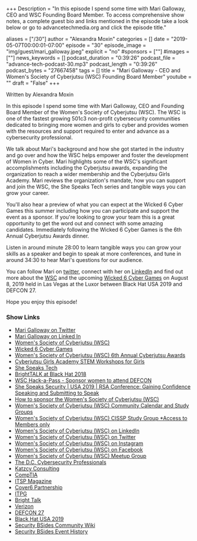 +++
Description = "In this episode I spend some time with Mari Galloway, CEO and WSC Founding Board Member. To access comprehensive show notes, a complete guest bio and links mentioned in the episode take a look below or go to advancetechmedia.org and click the episode title."

aliases = ["/30"]
author = "Alexandra Moxin"
categories = []
date = "2019-05-07T00:00:01-07:00"
episode = "30"
episode_image = "img/guest/mari_galloway.jpeg"
explicit = "no"
#sponsors = [""]
#images = [""]
news_keywords = []
podcast_duration = "0:39:26"
podcast_file = "advance-tech-podcast-30.mp3"
podcast_length = "0:39:26"
podcast_bytes = "27667458"
tags = []
title = "Mari Galloway - CEO and Women's Society of Cyberjutsu (WSC) Founding Board Member"
youtube = ""
draft = "False"
+++

Written by Alexandra Moxin

In this episode I spend some time with Mari Galloway, CEO and Founding Board Member of the Women's Society of Cyberjutsu (WSC). The WSC is one of the fastest growing 501c3 non-profit cybersecurity communities dedicated to bringing more women and girls to cyber and provides women with the resources and support required to enter and advance as a cybersecurity professional.

We talk about Mari's background and how she got started in the industry and go over and how the WSC helps empower and foster the development of Women in Cyber. Mari highlights some of the WSC's significant accomplishments including the Cyberjutsu awards, expanding the organization to reach a wider membership and the Cyberjutsu Girls Academy. Mari reviews the organization's mandate, how you can support and join the WSC, the She Speaks Tech series and tangible ways you can grow your career.

You'll also hear a preview of what you can expect at the Wicked 6 Cyber Games this summer including how you can participate and support the event as a sponsor. If you're looking to grow your team this is a great opportunity to get the word out and connect with some amazing candidates. Immediately following the Wicked 6 Cyber Games is the 6th Annual Cyberjutsu Awards dinner.

Listen in around minute 28:00 to learn tangible ways you can grow your skills as a speaker and begin to speak at more conferences, and tune in around 34:30 to hear Mari's questions for our audience.

You can follow Mari on [twitter](https://twitter.com/marigalloway), connect with her on [LinkedIn](https://www.linkedin.com/in/themarigalloway/) and find out more about the [WSC](https://womenscyberjutsu.org/) and the upcoming [Wicked 6 Cyber Games](https://wicked6.com/) on August 8, 2019 held in Las Vegas at the Luxor between Black Hat USA 2019 and DEFCON 27.

Hope you enjoy this episode!

### Show Links

* [Mari Galloway on Twitter](https://twitter.com/marigalloway)
* [Mari Galloway on Linked In](https://www.linkedin.com/in/themarigalloway/)
* [Women's Society of Cyberjutsu (WSC)](https://womenscyberjutsu.org/)
* [Wicked 6 Cyber Games](https://wicked6.com/)
* [Women's Society of Cyberjutsu (WSC) 6th Annual Cyberjutsu Awards](https://womenscyberjutsu.org/page/AwardsVegas2019)
* [Cyberjutsu Girls Academy STEM Workshops for Girls](https://womenscyberjutsu.org/mpage/CGA_Home)
* [She Speaks Tech](https://womenscyberjutsu.org/page/SHESPEAKSTECH?&hhsearchterms=%22speaks+and+tech%22)
* [BrightTALK at Black Hat 2018](https://www.brighttalk.com/summit/4267-brighttalk-black-hat-def-con-2018/)
* [WSC Hack-a-Pass - Sponsor women to attend DEFCON](https://womenscyberjutsu.org/donations/fund.asp?id=18177)
* [She Speaks Security | USA 2019 | RSA Conference: Gaining Confidence Speaking and Submitting to Speak](https://www.rsaconference.com/events/us19/agenda/she-speaks-security)
* [How to sponsor the Women's Society of Cyberjutsu (WSC)](https://womenscyberjutsu.org/page/Sponsor)
* [Women's Society of Cyberjutsu (WSC) Community Calendar and Study Groups](https://womenscyberjutsu.org/events/event_list.asp)
* [Women's Society of Cyberjutsu (WSC) CISSP Study Group *Access to Members only](https://womenscyberjutsu.org/Login.aspx)
* [Women's Society of Cyberjutsu (WSC) on LinkedIn](https://www.linkedin.com/company/women's-society-of-cyberjutsu/)
* [Women's Society of Cyberjutsu (WSC) on Twitter](https://twitter.com/WomenCyberjutsu)
* [Women's Society of Cyberjutsu (WSC) on Instagram](https://www.instagram.com/womencyberjutsu/)
* [Women's Society of Cyberjutsu (WSC) on Facebook](https://www.facebook.com/WomensCyberjutsu/)
* [Women's Society of Cyberjutsu (WSC) Meetup Group](https://www.meetup.com/WomeninCybersecurity/)
* [The D.C. Cybersecurity Professionals](https://www.meetup.com/DCCyberWarriors/)
* [Katzcy Consulting](https://katzcy.com/)
* [CompTIA](https://www.comptia.org/)
* [ITSP Magazine](https://www.itspmagazine.com/)
* [Cover6 Partnership](https://womenscyberjutsu.org/page/COVER6)
* [ITPG](https://training.itpgsecure.com/)
* [Bright Talk](https://www.brighttalk.com/)
* [Verizon](https://www.verizon.com/home/verizonglobalhome/ghp_landing.aspx)
* [DEFCON 27](https://www.defcon.org/)
* [Black Hat USA 2019](https://www.blackhat.com/us-19/?_mc=sem_x_3pvr_le_tsnr_bhus_x_x_x-bhbrand&ppc=y&kw=x&gclid=CjwKCAjwqqrmBRAAEiwAdpDXtKHhh9GduESFHwhhJcID5j_K5qAB7GBxFFgir_gZQJTSZKyWhZpeCxoCLSAQAvD_BwE)
* [Security BSides Community Wiki](http://www.securitybsides.com/w/page/12194156/FrontPage)
* [Security BSides Event History](http://www.securitybsides.com/w/page/131065302/EventHistory)